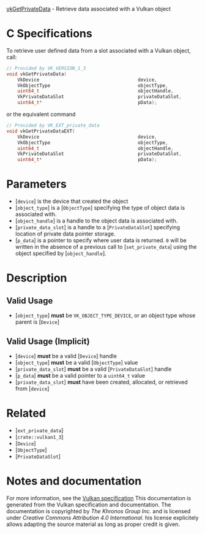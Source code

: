 [vkGetPrivateData](https://www.khronos.org/registry/vulkan/specs/1.3-extensions/man/html/vkGetPrivateData.html) - Retrieve data associated with a Vulkan object

# C Specifications
To retrieve user defined data from a slot associated with a Vulkan object,
call:
```c
// Provided by VK_VERSION_1_3
void vkGetPrivateData(
    VkDevice                                    device,
    VkObjectType                                objectType,
    uint64_t                                    objectHandle,
    VkPrivateDataSlot                           privateDataSlot,
    uint64_t*                                   pData);
```
or the equivalent command
```c
// Provided by VK_EXT_private_data
void vkGetPrivateDataEXT(
    VkDevice                                    device,
    VkObjectType                                objectType,
    uint64_t                                    objectHandle,
    VkPrivateDataSlot                           privateDataSlot,
    uint64_t*                                   pData);
```

# Parameters
- [`device`] is the device that created the object
- [`object_type`] is a [`ObjectType`] specifying the type of object data is associated with.
- [`object_handle`] is a handle to the object data is associated with.
- [`private_data_slot`] is a handle to a [`PrivateDataSlot`] specifying location of private data pointer storage.
- [`p_data`] is a pointer to specify where user data is returned. `0` will be written in the absence of a previous call to [`set_private_data`] using the object specified by [`object_handle`].

# Description
## Valid Usage
-  [`object_type`] **must**  be `VK_OBJECT_TYPE_DEVICE`, or an object type whose parent is [`Device`]

## Valid Usage (Implicit)
-  [`device`] **must**  be a valid [`Device`] handle
-  [`object_type`] **must**  be a valid [`ObjectType`] value
-  [`private_data_slot`] **must**  be a valid [`PrivateDataSlot`] handle
-  [`p_data`] **must**  be a valid pointer to a `uint64_t` value
-  [`private_data_slot`] **must**  have been created, allocated, or retrieved from [`device`]

# Related
- [`ext_private_data`]
- [`crate::vulkan1_3`]
- [`Device`]
- [`ObjectType`]
- [`PrivateDataSlot`]

# Notes and documentation
For more information, see the [Vulkan specification](https://www.khronos.org/registry/vulkan/specs/1.3-extensions/html/vkspec.html)
This documentation is generated from the Vulkan specification and documentation.
The documentation is copyrighted by *The Khronos Group Inc.* and is licensed under *Creative Commons Attribution 4.0 International*.
his license explicitely allows adapting the source material as long as proper credit is given.
        